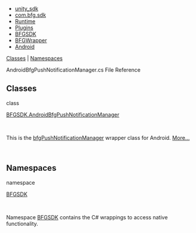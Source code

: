   - [unity\_sdk](dir_169524a6f31e9db4532a84dd08d2dc74.html)
  - [com.bfg.sdk](dir_49a21daf45482078fd78618e852e175e.html)
  - [Runtime](dir_e9197c9bf01613ee4803beab9a6d5be1.html)
  - [Plugins](dir_36160a230b41150251a86d3f9b9f8d3f.html)
  - [BFGSDK](dir_132432e59dec75238d90e62dd14a31de.html)
  - [BFGWrapper](dir_9427daba80608a7518cb19999914a2c1.html)
  - [Android](dir_e83f69f2392807d75954b6a616779ba4.html)

[Classes](#nested-classes) | [Namespaces](#namespaces)

AndroidBfgPushNotificationManager.cs File Reference

##  Classes

class  

[BFGSDK.AndroidBfgPushNotificationManager](class_b_f_g_s_d_k_1_1_android_bfg_push_notification_manager.html)

 

This is the
[bfgPushNotificationManager](class_b_f_g_s_d_k_1_1bfg_push_notification_manager.html)
wrapper class for Android.
[More...](class_b_f_g_s_d_k_1_1_android_bfg_push_notification_manager.html#details)  

 

##  Namespaces

namespace  

[BFGSDK](namespace_b_f_g_s_d_k.html)

 

Namespace
[BFGSDK](namespace_b_f_g_s_d_k.html "Namespace BFGSDK contains the C# wrappings to access native functionality.")
contains the C\# wrappings to access native functionality.
